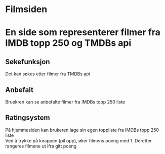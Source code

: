 # Filmsiden

# En side som representerer filmer fra IMDB topp 250 og TMDBs api

## Søkefunksjon
Det kan søkes etter filmer fra TMDBs api

## Anbefalt
Bruekren kan se anbefalte filmer fra IMDBs topp 250 liste

## Ratingsystem
På hjemmesiden kan brukeren lage sin egen toppliste fra IMDBs topp 250 liste  
Ved å trykke på knappen (pil opp), øker filmens poeng med 1. Deretter rangeres filmene ut ifra gitt poeng

